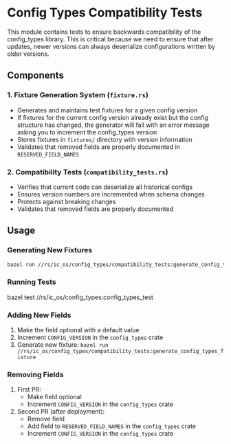 # Config Types Compatibility Tests

This module contains tests to ensure backwards compatibility of the config_types library. This is critical because we need to ensure that after updates, newer versions can always deserialize configurations written by older versions.

## Components

### 1. Fixture Generation System (`fixture.rs`)
- Generates and maintains test fixtures for a given config version
- If fixtures for the current config version already exist but the config structure has changed, the generator will fail with an error message asking you to increment the config_types version
- Stores fixtures in `fixtures/` directory with version information
- Validates that removed fields are properly documented in `RESERVED_FIELD_NAMES`

### 2. Compatibility Tests (`compatibility_tests.rs`)
- Verifies that current code can deserialize all historical configs
- Ensures version numbers are incremented when schema changes
- Protects against breaking changes
- Validates that removed fields are properly documented

## Usage

### Generating New Fixtures
```bash
bazel run //rs/ic_os/config_types/compatibility_tests:generate_config_types_fixture
```

### Running Tests

bazel test //rs/ic_os/config_types:config_types_test

### Adding New Fields
1. Make the field optional with a default value
2. Increment `CONFIG_VERSION` in the `config_types` crate
3. Generate new fixture: `bazel run //rs/ic_os/config_types/compatibility_tests:generate_config_types_fixture`

### Removing Fields
1. First PR:
   - Make field optional
   - Increment `CONFIG_VERSION` in the `config_types` crate
2. Second PR (after deployment):
   - Remove field
   - Add field to `RESERVED_FIELD_NAMES` in the `config_types` crate
   - Increment `CONFIG_VERSION` in the `config_types` crate

